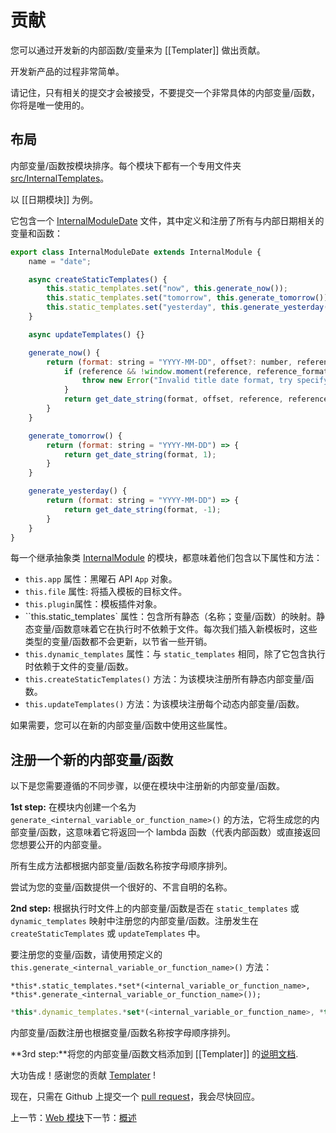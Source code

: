 # 贡献

您可以通过开发新的内部函数/变量来为 [[Templater]] 做出贡献。

开发新产品的过程非常简单。

请记住，只有相关的提交才会被接受，不要提交一个非常具体的内部变量/函数，你将是唯一使用的。

## 布局

内部变量/函数按模块排序。每个模块下都有一个专用文件夹 [src/InternalTemplates](https://github.com/SilentVoid13/Templater/tree/master/src/InternalTemplates)。

以 [[日期模块]] 为例。

它包含一个 [InternalModuleDate](https://github.com/SilentVoid13/Templater/blob/master/src/InternalTemplates/date/InternalModuleDate.ts) 文件，其中定义和注册了所有与内部日期相关的变量和函数：

```js
export class InternalModuleDate extends InternalModule {
    name = "date";

    async createStaticTemplates() {
        this.static_templates.set("now", this.generate_now());
        this.static_templates.set("tomorrow", this.generate_tomorrow());
        this.static_templates.set("yesterday", this.generate_yesterday());
    }

    async updateTemplates() {}

    generate_now() {
        return (format: string = "YYYY-MM-DD", offset?: number, reference?: string, reference_format?: string) => {
            if (reference && !window.moment(reference, reference_format).isValid()) {
                throw new Error("Invalid title date format, try specifying one with the argument 'reference'");
            }
            return get_date_string(format, offset, reference, reference_format);
        }
    }

    generate_tomorrow() {
        return (format: string = "YYYY-MM-DD") => {
            return get_date_string(format, 1);
        }
    }

    generate_yesterday() {
        return (format: string = "YYYY-MM-DD") => {
            return get_date_string(format, -1);
        }
    }
}

```

每一个继承抽象类 [InternalModule](https://github.com/SilentVoid13/Templater/blob/master/src/InternalTemplates/InternalModule.ts) 的模块，都意味着他们包含以下属性和方法：

- `this.app` 属性：黑曜石 API `App` 对象。
- `this.file` 属性: 将插入模板的目标文件。
- `this.plugin`属性：模板插件对象。
- ``this.static_templates` 属性：包含所有静态（名称；变量/函数）的映射。静态变量/函数意味着它在执行时不依赖于文件。每次我们插入新模板时，这些类型的变量/函数都不会更新，以节省一些开销。
- `this.dynamic_templates` 属性：与 `static_templates` 相同，除了它包含执行时依赖于文件的变量/函数。
- `this.createStaticTemplates()` 方法：为该模块注册所有静态内部变量/函数。
- `this.updateTemplates()` 方法：为该模块注册每个动态内部变量/函数。

如果需要，您可以在新的内部变量/函数中使用这些属性。

## 注册一个新的内部变量/函数

以下是您需要遵循的不同步骤，以便在模块中注册新的内部变量/函数。

**1st step:** 在模块内创建一个名为`generate_<internal_variable_or_function_name>()` 的方法，它将生成您的内部变量/函数，这意味着它将返回一个 lambda 函数（代表内部函数）或直接返回您想要公开的内部变量。

所有生成方法都根据内部变量/函数名称按字母顺序排列。

尝试为您的变量/函数提供一个很好的、不言自明的名称。

**2nd step:** 根据执行时文件上的内部变量/函数是否在 `static_templates` 或 `dynamic_templates` 映射中注册您的内部变量/函数。注册发生在 `createStaticTemplates` 或 `updateTemplates` 中。

要注册您的变量/函数，请使用预定义的 `this.generate_<internal_variable_or_function_name>()` 方法：

`*this*.static_templates.*set*(<internal_variable_or_function_name>, *this*.generate_<internal_variable_or_function_name>());`

```js
*this*.dynamic_templates.*set*(<internal_variable_or_function_name>, *this*.generate_<internal_variable_or_function_name>());
```

内部变量/函数注册也根据变量/函数名称按字母顺序排列。

**3rd step:**将您的内部变量/函数文档添加到 [[Templater]] 的[说明文档](https://github.com/SilentVoid13/Templater/tree/master/docs/docs/internal-variables-functions/internal-modules).

大功告成！感谢您的贡献 [Templater](https://github.com/SilentVoid13/Templater) !

现在，只需在 Github 上提交一个 [pull request](https://github.com/SilentVoid13/Templater/pulls)，我会尽快回应。

上一节：[Web 模块](Web%20模块.md)下一节：[概述](../用户函数/概述.md)

